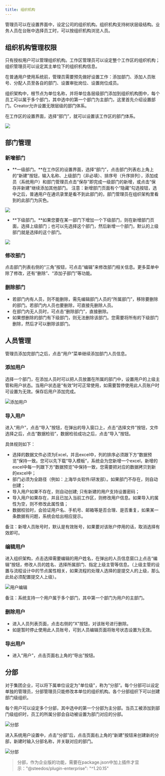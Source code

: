 ```yaml
---
title: 组织机构
---
```


管理员可以在设置界面中，设定公司的组织机构。组织机构支持树状层级结构。业务人员在台账中选择员工时，可以按组织机构浏览人员。

## 组织机构管理权限

只有授权用户可以管理组织机构。工作区管理员可以设定整个工作区的组织机构；组织管理员可以设定其主单位下的组织机构信息。

在普通用户使用系统前，管理员需要预先做好设置工作：添加部门、添加人员账号、分配人员至各自的部门、设置审批岗位、设置岗位成员。

组织架构中，根节点为单位名称，并将单位各层级部门添加到组织机构图中，每个员工可以属于多个部门，其中选中的第一个部门为主部门，这里首先介绍设置部门。Creator允许设置无限层级的部门体系。

在工作区的设置界面，选择“部门”，就可以设置该工作区的部门体系。

![](/assets/workflow/部门1.png)

## 部门管理

### 新增部门

- **一级部门。**在工作区的设置界面，选择“部门”，点击部门列表右上角上的“新建”按钮，输入名称、上级部门（非必填）、排序号（升序排列），添加成员（系统用户）和部门管理员点击“保存”即完成一级部门的新增，或点击“保存并新建”继续添加其他部门。
   注意：新增部门页面有个“隐藏”勾选按钮，选中之后，普通用户在通讯录里是看不到此部门的，部门管理员在组织架构里看到的此部门为灰色。

![](/assets/workflow/部门2.png)

- **下级部门。**如果您要在某一部门下增加一个下级部门，则在新增部门页面，选择上级部门；也可以先选择这个部门，然后新增一个部门，默认的上级部门就是选择的这个部门。

![](/assets/workflow/添加子部门.png)

### 修改部门

点击部门列表右侧的“三角”按钮，可点击“编辑”来修改部门相关信息。更多菜单中除了修改，还有“删除”、“添加子部门”等功能。

### 删除部门

- 若部门内有人员，则不能删除，需先编辑部门人员的“所属部门”，移除要删除的部门。若部门内人员也要删除，可直接先删除人员。
- 在部门内无人员时，可点击“删除部门”，直接删除。
- 如果想删除的部门有下级部门，则无法删除该部门。您需要将所有的下级部门删除，然后才可以删除该部门。

## 人员管理

  管理员添加完部门之后，点击“用户”菜单继续添加部门人员信息。
  
### 添加用户

选择一个部门，在添加人员时可以把人员放置在所属的部门中，设置用户的上级主管和用户状态。当用户状态是“有效”时可正常使用，如需要暂停使用此人员账户时可设置为无效。保存后用户添加完成。

![添加用户](/assets/workflow/添加用户.png)

### 导入用户

进入“用户”，点击“导入”按钮，在弹出的导入窗口上，点击“选择文件”按钮，文件选择之后，点击“数据检验”，数据检验成功之后，点击“导入”按钮。

具体规则如下：

- 选择的数据文件必须为Excel，并且excel中，列的排序必须跟下方“数据预览”保持一致。您可以先下载“导入模板”，系统会为您新增一个excel，新增的excel中每一列跟下方“数据预览”中保持一致，您需要把对应的数据拷贝到新的excel中；
- 部门必须为全路径（例如：上海华炎软件/研发部）。如果部门不存在，则自动创建；
- 导入用户如果不存在，则自动创建; 只有新建的用户支持设置密码；
- 导入用户如果存在，并且已加入当前工作区，则修改用户信息。如果导入的属性为空，则不修改此属性值；
- 数据校验时，会验证用户名、手机号、邮箱等是否合理、是否重复，如果某一条数据有问题，系统会给出相应提示。

备注：新增人员账号时，默认是有效账号，如果要对该账户停用的话，取消选择有效即可。

### 编辑用户

进入组织架构，点击选择需要编辑的用户姓名，在弹出的人员信息窗口上点击“编辑”按钮，修改人员的姓名、选择所属部门、指定上级主管等信息。（上级主管的设置与流程设计中的节点属性相关，如果流程的处理人选择的是提交人的上级，那么此处必须配置提交人上级）。

![用户编辑](/assets/workflow/用户编辑.png)

备注：系统支持一个用户属于多个部门，其中第一个部门为用户的主部门。

### 删除用户

- 进入人员列表页面，点击右侧的“X”按钮，对该账号进行删除。
- 如是暂时停止使用此人员账号，可到人员编辑页面将账号状态设置为无效。

### 导出用户

- 进入“用户”，点击页面右上角的“导出”按钮。

## 分部

对于集团企业，可以将下属单位设定为"单位级"，称为“分部”。每个分部可以设定单独的管理员，分部管理员只能修改本单位的组织机构。各个分部组织下可以创建部门级组织。

每个用户可以设定多个分部，其中选中的第一个分部为主分部。当员工被添加到部门级组织时，员工的所属分部会自动被设置为部门对应的分部。

![分部](/assets/workflow/company_ids.png)

进入系统用户设置中，点击“分部”后，点击页面右上角的“新建”按钮来创建新的分部，新建时输入分部名称，并关联对应的部门。

![分部](/assets/workflow/company.png)

> 分部，作为企业版的功能，需要在package.json中加上插件才显示："@steedos/plugin-enterprise": "^1.20.15"